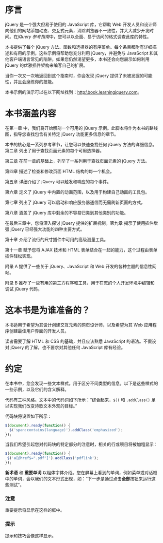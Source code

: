 # 序言

jQuery 是一个强大但易于使用的 JavaScript 库，它帮助 Web 开发人员和设计师向他们的网站添加动态、交互式元素，消除浏览器不一致性，并大大减少开发时间。在*jQuery 参考指南*中，您可以以全面、易于访问的格式调查此库的特性。

本书提供了每个 jQuery 方法、函数和选择器的有序菜单。每个条目都附有详细描述和有用的示例，这些示例将帮助您充分利用 jQuery，并避免与 JavaScript 和其他客户端语言常见的陷阱。如果您仍然渴望更多，本书还会向您展示如何利用 jQuery 的优雅插件架构来编写自己的扩展。

当你一次又一次地返回到这个指南时，你会发现 jQuery 提供了未被发掘的可能性，并且会磨练你的技能。

本书示例的演示可以在以下网址找到：[http:\\book.learningjquery.com](http://http:\\book.learningjquery.com)。

# 本书涵盖内容

在第一章 中，我们将开始解剖一个可用的 jQuery 示例。此脚本将作为本书的路线图，指导您查找包含有关特定 jQuery 功能更多信息的章节。

本书的核心是一系列参考章节，让您可以快速查找任何 jQuery 方法的详细信息。第二章 列出了用于查找页面元素的每个可用选择器。

第三章 在前一章的基础上，列举了一系列用于查找页面元素的 jQuery 方法。

第四章 描述了检查和修改页面 HTML 结构的每一个机会。

第五章 详细介绍了 jQuery 可以触发和响应的每个事件。

第六章 定义了 jQuery 中内置的动画范围，以及用于构建自己动画的工具包。

第七章 列出了 jQuery 可以启动和响应服务器通信而无需刷新页面的方式。

第八章 涵盖了 jQuery 库中剩余的不容易归类到其他类别的功能。

在最后三章中，您将深入探讨 jQuery 提供的扩展机制。第九章 揭示了使用插件增强 jQuery 已经强大功能的四种主要方式。

第十章 介绍了流行的尺寸插件中可用的高级测量工具。

第十一章 赋予您将 AJAX 技术和 HTML 表单结合在一起的能力，这个过程由表单插件轻松实现。

附录 A 提供了一些关于 jQuery、JavaScript 和 Web 开发的各种主题的信息性网站。

附录 B 推荐了一些有用的第三方程序和工具，用于在您的个人开发环境中编辑和调试 jQuery 代码。

# 这本书是为谁准备的？

本书适用于希望为其设计创建交互元素的网页设计师，以及希望为其 Web 应用程序创建最佳用户界面的开发人员。

读者需要了解 HTML 和 CSS 的基础，并且应该熟悉 JavaScript 的语法。不假设对 jQuery 的了解，也不要求对其他任何 JavaScript 库有经验。

# 约定

在本书中，您会发现一些文本样式，用于区分不同类型的信息。以下是这些样式的一些示例，以及它们的含义解释。

代码有三种风格。文本中的代码词如下所示：“综合起来，`$()` 和 `.addClass()` 足以实现我们改变诗歌文本外观的目标。”

代码块将设置如下所示：

```js
$(document).ready(function() {
  $('span:contains(language)').addClass('emphasized');
});
```

当我们希望引起您对代码块的特定部分的注意时，相关的行或项目将被加粗显示：

```js
$(document).ready(function() {
 $('a[@href$=".pdf"]').addClass('pdflink');
});
```

**新术语** 和 **重要单词** 以粗体字体介绍。您在屏幕上看到的单词，例如菜单或对话框中的单词，会以我们的文本形式出现，如：“下一步是通过点击**全部**按钮来运行这些测试”。

### 注意

重要提示将显示在这样的框中。

### 提示

提示和技巧会像这样显示。
